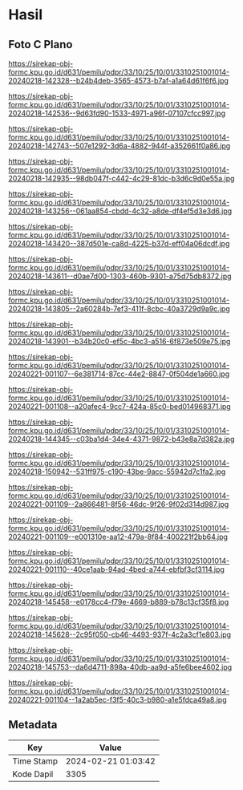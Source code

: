 # Hasil

## Foto C Plano

https://sirekap-obj-formc.kpu.go.id/d631/pemilu/pdpr/33/10/25/10/01/3310251001014-20240218-142328--b24b4deb-3565-4573-b7af-a1a64d61f6f6.jpg

https://sirekap-obj-formc.kpu.go.id/d631/pemilu/pdpr/33/10/25/10/01/3310251001014-20240218-142536--9d63fd90-1533-4971-a96f-07107cfcc997.jpg

https://sirekap-obj-formc.kpu.go.id/d631/pemilu/pdpr/33/10/25/10/01/3310251001014-20240218-142743--507e1292-3d6a-4882-944f-a352661f0a86.jpg

https://sirekap-obj-formc.kpu.go.id/d631/pemilu/pdpr/33/10/25/10/01/3310251001014-20240218-142935--98db047f-c442-4c29-81dc-b3d6c9d0e55a.jpg

https://sirekap-obj-formc.kpu.go.id/d631/pemilu/pdpr/33/10/25/10/01/3310251001014-20240218-143256--061aa854-cbdd-4c32-a8de-df4ef5d3e3d6.jpg

https://sirekap-obj-formc.kpu.go.id/d631/pemilu/pdpr/33/10/25/10/01/3310251001014-20240218-143420--387d501e-ca8d-4225-b37d-eff04a06dcdf.jpg

https://sirekap-obj-formc.kpu.go.id/d631/pemilu/pdpr/33/10/25/10/01/3310251001014-20240218-143611--d0ae7d00-1303-460b-9301-a75d75db8372.jpg

https://sirekap-obj-formc.kpu.go.id/d631/pemilu/pdpr/33/10/25/10/01/3310251001014-20240218-143805--2a60284b-7ef3-411f-8cbc-40a3729d9a9c.jpg

https://sirekap-obj-formc.kpu.go.id/d631/pemilu/pdpr/33/10/25/10/01/3310251001014-20240218-143901--b34b20c0-ef5c-4bc3-a516-6f873e509e75.jpg

https://sirekap-obj-formc.kpu.go.id/d631/pemilu/pdpr/33/10/25/10/01/3310251001014-20240221-001107--6e381714-87cc-44e2-8847-0f504de1a660.jpg

https://sirekap-obj-formc.kpu.go.id/d631/pemilu/pdpr/33/10/25/10/01/3310251001014-20240221-001108--a20afec4-9cc7-424a-85c0-bed014968371.jpg

https://sirekap-obj-formc.kpu.go.id/d631/pemilu/pdpr/33/10/25/10/01/3310251001014-20240218-144345--c03ba1d4-34e4-4371-9872-b43e8a7d382a.jpg

https://sirekap-obj-formc.kpu.go.id/d631/pemilu/pdpr/33/10/25/10/01/3310251001014-20240218-150942--531ff975-c190-43be-9acc-55942d7c1fa2.jpg

https://sirekap-obj-formc.kpu.go.id/d631/pemilu/pdpr/33/10/25/10/01/3310251001014-20240221-001109--2a866481-8f56-46dc-9f26-9f02d314d987.jpg

https://sirekap-obj-formc.kpu.go.id/d631/pemilu/pdpr/33/10/25/10/01/3310251001014-20240221-001109--e001310e-aa12-479a-8f84-400221f2bb64.jpg

https://sirekap-obj-formc.kpu.go.id/d631/pemilu/pdpr/33/10/25/10/01/3310251001014-20240221-001110--40ce1aab-94ad-4bed-a744-ebfbf3cf3114.jpg

https://sirekap-obj-formc.kpu.go.id/d631/pemilu/pdpr/33/10/25/10/01/3310251001014-20240218-145458--e0178cc4-f79e-4669-b889-b78c13cf35f8.jpg

https://sirekap-obj-formc.kpu.go.id/d631/pemilu/pdpr/33/10/25/10/01/3310251001014-20240218-145628--2c95f050-cb46-4493-937f-4c2a3cf1e803.jpg

https://sirekap-obj-formc.kpu.go.id/d631/pemilu/pdpr/33/10/25/10/01/3310251001014-20240218-145753--da6d4711-898a-40db-aa9d-a5fe6bee4602.jpg

https://sirekap-obj-formc.kpu.go.id/d631/pemilu/pdpr/33/10/25/10/01/3310251001014-20240221-001104--1a2ab5ec-f3f5-40c3-b980-a1e5fdca49a8.jpg


## Metadata

| Key        | Value               |
| ---------- | ------------------- |
| Time Stamp | 2024-02-21 01:03:42 |
| Kode Dapil | 3305                |



